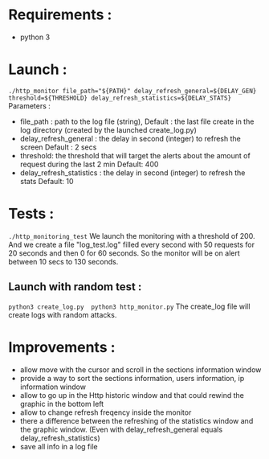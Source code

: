 # Requirements : 
- python 3

# Launch :
`./http_monitor file_path="${PATH}" delay_refresh_general=${DELAY_GEN} threshold=${THRESHOLD} delay_refresh_statistics=${DELAY_STATS} `
Parameters : 
- file_path : path to the log file (string), 
    Default : the last file create in the log directory (created by the launched create_log.py)  
- delay_refresh_general : the delay in second (integer) to refresh the screen
    Default : 2 secs
- threshold: the threshold that will target the alerts about the amount of request during the last 2 min
    Default: 400
- delay_refresh_statistics : the delay in second (integer) to refresh the stats
    Default: 10
  

# Tests :
`./http_monitoring_test`
We launch the monitoring with a threshold of 200.
And we create a file "log_test.log" filled every second with 50 requests for 20 seconds and then 0 for 60 seconds.
So the monitor will be on alert between 10 secs to 130 seconds.   
  
## Launch with random test :
`python3 create_log.py 
python3 http_monitor.py`
The create_log file will create logs with random attacks.

# Improvements :
- allow move with the cursor and scroll in the sections information window
- provide a way to sort the sections information, users information, ip information window
- allow to go up in the Http historic window and that could rewind the graphic in the bottom left
- allow to change refresh freqency inside the monitor
- there a difference between the refreshing of the statistics window and the graphic window. (Even with delay_refresh_general equals delay_refresh_statistics)
- save all info in a log file